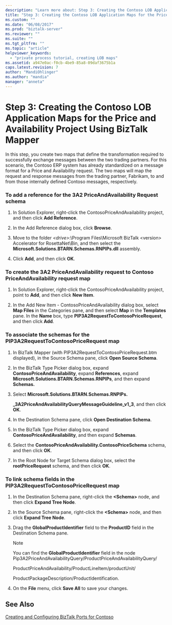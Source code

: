 ```yaml
---
description: "Learn more about: Step 3: Creating the Contoso LOB Application Maps for the Price and Availability Project Using BizTalk Mapper"
title: "Step 3: Creating the Contoso LOB Application Maps for the Price and Availability Project Using BizTalk Mapper | Microsoft Docs"
ms.custom: ""
ms.date: "06/08/2017"
ms.prod: "biztalk-server"
ms.reviewer: ""
ms.suite: ""
ms.tgt_pltfrm: ""
ms.topic: "article"
helpviewer_keywords: 
  - "private process tutorial, creating LOB maps"
ms.assetid: a947e0ac-f0cb-4be9-85a8-09daf3675b1a
caps.latest.revision: 7
author: "MandiOhlinger"
ms.author: "mandia"
manager: "anneta"
---
```

# Step 3: Creating the Contoso LOB Application Maps for the Price and Availability Project Using BizTalk Mapper
In this step, you create two maps that define the transformation required to successfully exchange messages between the two trading partners. For this scenario, the Contoso ERP system has already standardized on a message format for a Price and Availability request. The two maps will map the request and response messages from the trading partner, Fabrikam, to and from those internally defined Contoso messages, respectively.  
  
### To add a reference for the 3A2 PriceAndAvailability Request schema  
  
1.  In Solution Explorer, right-click the ContosoPriceAndAvailability project, and then click **Add Reference**.  
  
2.  In the Add Reference dialog box, click **Browse**.  
  
3.  Move to the folder *\<drive\>*:\Program Files\Microsoft BizTalk \<version\> Accelerator for RosettaNet\Bin, and then select the **Microsoft.Solutions.BTARN.Schemas.RNPIPs.dll** assembly.  
  
4.  Click **Add**, and then click **OK**.  
  
### To create the 3A2 PriceAndAvailability request to Contoso PriceAndAvailability request map  
  
1.  In Solution Explorer, right-click the ContosoPriceAndAvailability project, point to **Add**, and then click **New Item**.  
  
2.  In the Add New Item - ContosoPriceAndAvailability dialog box, select **Map Files** in the Categories pane, and then select **Map** in the **Templates** pane. In the **Name** box, type **PIP3A2RequestToContosoPriceRequest**, and then click **Add**.  
  
### To associate the schemas for the PIP3A2RequestToContosoPriceRequest map  
  
1.  In BizTalk Mapper (with PIP3A2RequestToContosoPriceRequest.btm displayed), in the Source Schema pane, click **Open Source Schema**.  
  
2.  In the BizTalk Type Picker dialog box, expand **ContosoPriceAndAvailability**, expand **References**, expand **Microsoft.Solutions.BTARN.Schemas.RNPIPs**, and then expand **Schemas.**  
  
3.  Select **Microsoft.Solutions.BTARN.Schemas.RNPIPs.**  
  
     **_3A2PriceAndAvailabilityQueryMessageGuideline_v1_3**, and then click **OK**.  
  
4.  In the Destination Schema pane, click **Open Destination Schema**.  
  
5.  In the BizTalk Type Picker dialog box, expand **ContosoPriceAndAvailability**, and then expand **Schemas**.  
  
6.  Select the **ContosoPriceAndAvailability.ContosoPriceSchema** schema, and then click **OK**.  
  
7.  In the Root Node for Target Schema dialog box, select the **rootPriceRequest** schema, and then click **OK**.  
  
### To link schema fields in the PIP3A2RequestToContosoPriceRequest map  
  
1.  In the Destination Schema pane, right-click the **\<Schema\>** node, and then click **Expand Tree Node**.  
  
2.  In the Source Schema pane, right-click the **\<Schema\>** node, and then click **Expand Tree Node**.  
  
3.  Drag the **GlobalProductIdentifier** field to the **ProductID** field in the Destination Schema pane.  
  
    > [!NOTE]
    >  You can find the **GlobalProductIdentifier** field in the node Pip3A2PriceAndAvailabilityQuery/ProductPriceAndAvailabilityQuery/  
    >   
    >  ProductPriceAndAvailability/ProductLineItem/productUnit/  
    >   
    >  ProductPackageDescription/ProductIdentification.  
  
4.  On the **File** menu, click **Save All** to save your changes.  
  
## See Also  
 [Creating and Configuring BizTalk Ports for Contoso](../../adapters-and-accelerators/accelerator-rosettanet/creating-and-configuring-biztalk-ports-for-contoso.md)
